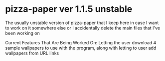 # pizza-paper ver 1.1.5 unstable
The usually unstable version of pizza-paper that I keep here in case I want to work on it somewhere else or I accidentally delete the main files that I've been working on

Current Features That Are Being Worked On:
Letting the user download 4 sample wallpapers to use with the program, along with letting to user add wallpapers from URL links
